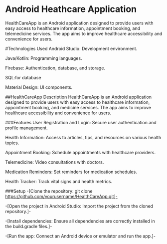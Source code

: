 # Android Heathcare Application 

HealthCareApp is an Android application designed to provide users with easy access to healthcare information,
appointment booking, and telemedicine services.
The app aims to improve healthcare accessibility and convenience for users.


#Technologies Used
Android Studio: Development environment.

Java/Kotlin: Programming languages.

Firebase: Authentication, database, and storage.

SQL:for database

Material Design: UI components.

##HealthCareApp
Description
HealthCareApp is an Android application designed to provide users with easy access to healthcare information,
appointment booking, and medicine services. 
The app aims to improve healthcare accessibility and convenience for users.

###Features
User Registration and Login: Secure user authentication and profile management.

Health Information: Access to articles, tips, and resources on various health topics.

Appointment Booking: Schedule appointments with healthcare providers.

Telemedicine: Video consultations with doctors.

Medication Reminders: Set reminders for medication schedules.

Health Tracker: Track vital signs and health metrics.


###Setup
-[Clone the repository: git clone https://github.com/yourusername/HealthCareApp.git]-

-[Open the project in Android Studio: Import the project from the cloned repository.]-

-[Install dependencies: Ensure all dependencies are correctly installed in the build.gradle files.]-

-[Run the app: Connect an Android device or emulator and run the app.]-



